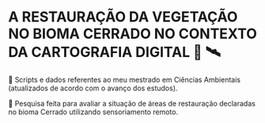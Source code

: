 # A RESTAURAÇÃO DA VEGETAÇÃO NO BIOMA CERRADO NO CONTEXTO DA CARTOGRAFIA DIGITAL :seedling: :artificial_satellite:	

:diamond_shape_with_a_dot_inside: Scripts e dados referentes ao meu mestrado em Ciências Ambientais (atualizados de acordo com o avanço dos estudos).

:diamond_shape_with_a_dot_inside: Pesquisa feita para avaliar a situação de áreas de restauração declaradas no bioma Cerrado utilizando sensoriamento remoto.

